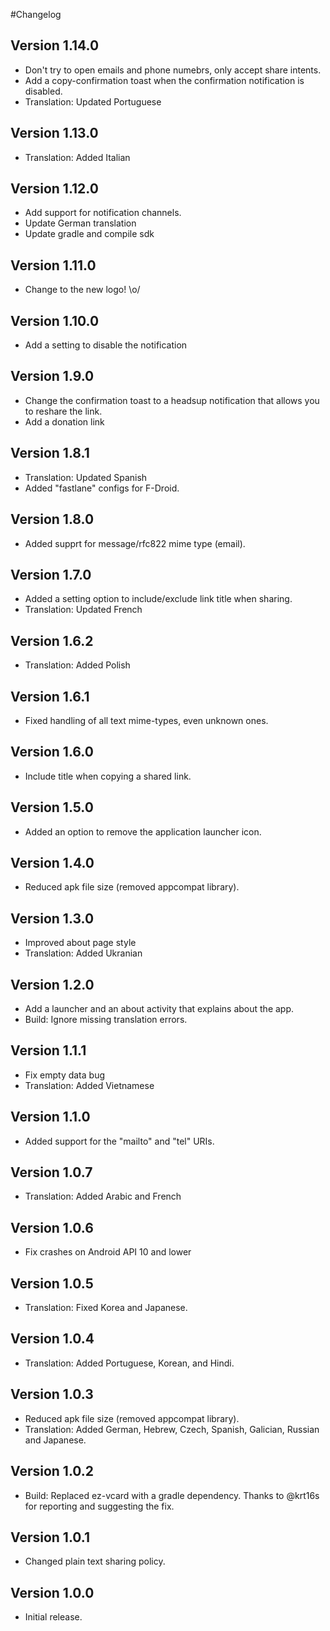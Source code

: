 #Changelog

## Version 1.14.0
* Don't try to open emails and phone numebrs, only accept share intents.
* Add a copy-confirmation toast when the confirmation notification is disabled.
* Translation: Updated Portuguese

## Version 1.13.0
* Translation: Added Italian

## Version 1.12.0
* Add support for notification channels.
* Update German translation
* Update gradle and compile sdk

## Version 1.11.0
* Change to the new logo! \o/

## Version 1.10.0
* Add a setting to disable the notification

## Version 1.9.0
* Change the confirmation toast to a headsup notification that allows you to reshare the link.
* Add a donation link

## Version 1.8.1
* Translation: Updated Spanish
* Added "fastlane" configs for F-Droid.

## Version 1.8.0
* Added supprt for message/rfc822 mime type (email).

## Version 1.7.0
* Added a setting option to include/exclude link title when sharing.
* Translation: Updated French

## Version 1.6.2
* Translation: Added Polish

## Version 1.6.1
* Fixed handling of all text mime-types, even unknown ones.

## Version 1.6.0
* Include title when copying a shared link.

## Version 1.5.0
* Added an option to remove the application launcher icon.

## Version 1.4.0
* Reduced apk file size (removed appcompat library).

## Version 1.3.0
* Improved about page style
* Translation: Added Ukranian

## Version 1.2.0
* Add a launcher and an about activity that explains about the app.
* Build: Ignore missing translation errors.

## Version 1.1.1
* Fix empty data bug
* Translation: Added Vietnamese

## Version 1.1.0
* Added support for the "mailto" and "tel" URIs.

## Version 1.0.7
* Translation: Added Arabic and French

## Version 1.0.6
* Fix crashes on Android API 10 and lower

## Version 1.0.5
* Translation: Fixed Korea and Japanese.

## Version 1.0.4
* Translation: Added Portuguese, Korean, and Hindi.

## Version 1.0.3
* Reduced apk file size (removed appcompat library).
* Translation: Added German, Hebrew, Czech, Spanish, Galician, Russian and Japanese.

## Version 1.0.2
* Build: Replaced ez-vcard with a gradle dependency. Thanks to @krt16s for reporting and suggesting the fix.

## Version 1.0.1
* Changed plain text sharing policy.

## Version 1.0.0
* Initial release.
